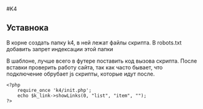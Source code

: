 #K4

## Уставнока

В корне создать папку k4, в ней лежат файлы скрипта.
В robots.txt добавить запрет индексации этой папки

В шаблоне, лучше всего в футере поставить код вызова скрипта.
После вставки проверить работу сайта, так как часто бывает, что подключение обрубает js скрипты, которые идут после.

    <?php
        require_once 'k4/init.php';
        echo $k_link->showLinks(0, "list", "item", "");
    ?>
